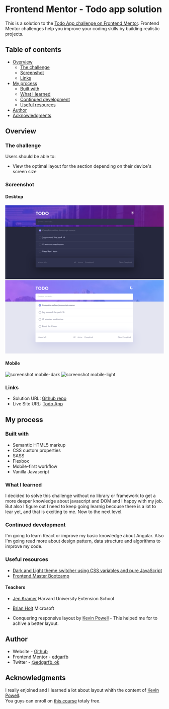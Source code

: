 # Frontend Mentor - Todo app solution

This is a solution to the [Todo App challenge on Frontend Mentor](https://www.frontendmentor.io/challenges/todo-app-Su1_KokOW). Frontend Mentor challenges help you improve your coding skills by building realistic projects.

## Table of contents

- [Overview](#overview)
  - [The challenge](#the-challenge)
  - [Screenshot](#screenshot)
  - [Links](#links)
- [My process](#my-process)
  - [Built with](#built-with)
  - [What I learned](#what-i-learned)
  - [Continued development](#continued-development)
  - [Useful resources](#useful-resources)
- [Author](#author)
- [Acknowledgments](#acknowledgments)

## Overview

### The challenge

Users should be able to:

- View the optimal layout for the section depending on their device's screen size

### Screenshot

#### Desktop
![screenshot desktop-dark](https://raw.githubusercontent.com/edgarfb/todo-app/main/desktop-dark.png)
![screenshot desktop-light](https://raw.githubusercontent.com/edgarfb/todo-app/main/desktop-light.png)

#### Mobile
![screenshot mobile-dark](./mobile-dark.png)
![screenshot mobile-light](./mobile-light.png)


### Links

- Solution URL: [Github repo](https://github.com/edgarfb/todo-app)
- Live Site URL: [Todo App](https://edgarfb.github.io/todo-app/)

## My process

### Built with

- Semantic HTML5 markup
- CSS custom properties
- SASS
- Flexbox
- Mobile-first workflow
- Vanilla Javascript


### What I learned

I decided to solve this challenge without no library or framework to get a more deeper knowledge about javascript and DOM and I happy with my job. But also I figure out I need to keep going learnig becouse there is a lot to lear yet, and that is exciting to me. 
Now to the next level.

### Continued development

I'm going to learn React or improve my basic knowledge about Angular. Also I'm going read more about design pattern, data structure and algorithms to improve my code.


### Useful resources

- [Dark and Light theme switcher using CSS variables and pure JavaScript](https://medium.com/@haxzie/dark-and-light-theme-switcher-using-css-variables-and-pure-javascript-zocada-dd0059d72fa2)
- [Frontend Master Bootcamp](https://frontendmasters.com/bootcamp/)

#### Teachers

- [Jen Kramer](https://frontendmasters.com/teachers/jen-kramer/)  Harvard University Extension School
- [Brian Holt](https://frontendmasters.com/teachers/brian-holt/)  Microsoft


- Conquering responsive layout by [Kevin Powell](https://courses.kevinpowell.co/conquering-responsive-layouts) - 
This helped me for to achive a better layout. 


## Author

- Website - [Github](https://github.com/edgarfb)
- Frontend Mentor - [edgarfb](https://www.frontendmentor.io/profile/edgarfb)
- Twitter - [@edgarfb_ok](https://www.twitter.com/edgarfb_ok)


## Acknowledgments

I really enjoined and I learned a lot about layout whith the content of [Kevin Powell](https://www.kevinpowell.co/).\
You guys can enroll on [this course](https://courses.kevinpowell.co/conquering-responsive-layouts) totaly free.
